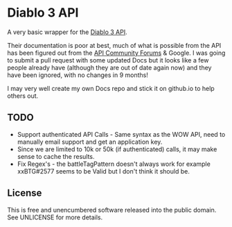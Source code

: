 # Diablo 3 API

A very basic wrapper for the [Diablo 3 API](http://blizzard.github.com/d3-api-docs/).

Their documentation is poor at best, much of what is possible from the API has been figured out from the [API Community Forums](http://us.battle.net/d3/en/forum/6916195/) & Google. I was going to submit a pull request with some updated Docs but it looks like a few people already have (although they are out of date again now) and they have been ignored, with no changes in 9 months!

I may very well create my own Docs repo and stick it on github.io to help others out.

## TODO
- Support authenticated API Calls - Same syntax as the WOW API, need to manually email support and get an application key.
- Since we are limited to 10k or 50k (if authenticated) calls, it may make sense to cache the results.
- Fix Regex's - the battleTagPattern doesn't always work for example xxBTG#2577 seems to be Valid but I don't think it should be.

## License
This is free and unencumbered software released into the public domain. See UNLICENSE for more details.